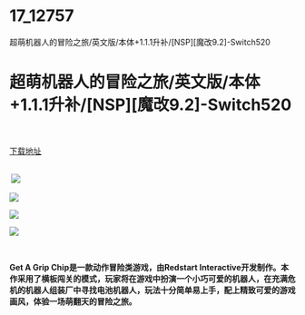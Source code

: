 # 17_12757
超萌机器人的冒险之旅/英文版/本体+1.1.1升补/[NSP][魔改9.2]-Switch520
# 超萌机器人的冒险之旅/英文版/本体+1.1.1升补/[NSP][魔改9.2]-Switch520
 <br/></br>
[下载地址](https://www.switch520.cc/article/12757 "下载地址")
<br/></br>

<p><strong>&nbsp;<img src="https://www.switch520.cc/muke_img/upload_art_editor_20210422-1_cbf2fdf89067838e5f437ac826267fe3.jpg"> </strong></p>
<p><img src="https://www.switch520.cc/muke_img/upload_art_editor_20210422-1_054c6991c9c5024db8d972b61f56a877.jpg"></p>
<p><img src="https://www.switch520.cc/muke_img/upload_art_editor_20210422-1_d653b7be3b396c9ee779630098844ddc.jpg"></p>
<p><img src="https://www.switch520.cc/muke_img/upload_art_editor_20210422-1_4645ccb658615e9f439dfd894a2c2d01.jpg"></p>
<p>&nbsp;</p>
<p><strong>Get A Grip Chip是一款动作冒险类游戏，由Redstart Interactive开发制作。本作采用了横板闯关的模式，玩家将在游戏中扮演一个小巧可爱的机器人，在充满危机的机器人组装厂中寻找电池机器人，玩法十分简单易上手，配上精致可爱的游戏画风，体验一场萌翻天的冒险之旅。</strong></p>
<p><strong>&nbsp;</strong></p>
